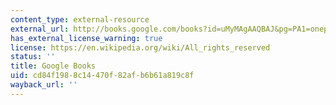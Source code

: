 ```yaml
---
content_type: external-resource
external_url: http://books.google.com/books?id=uMyMAgAAQBAJ&pg=PA1=onepage
has_external_license_warning: true
license: https://en.wikipedia.org/wiki/All_rights_reserved
status: ''
title: Google Books
uid: cd84f198-8c14-470f-82af-b6b61a819c8f
wayback_url: ''
---
```

